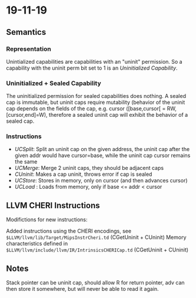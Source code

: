 # 19-11-19

## Semantics

### Representation

Unintialized capabilities are capabilities with an "uninit" permission.
So a capability with the uninit perm bit set to 1 is an _Uninitialized Capability_.

### Uninitialized + Sealed Capability

The uninitialized permission for sealed capabilities does nothing. 
A sealed cap is immutable, but uninit caps require mutability (behavior of the uninit cap
depends on the fields of the cap, e.g. cursor ([base,cursor[ = RW, [cursor,end]=W), therefore
a sealed uninit cap will exhibit the behavior of a sealed cap.

### Instructions

- _UCSplit_: Split an uninit cap on the given address, the uninit cap after the given addr
             would have cursor=base, while the uninit cap cursor remains the same
- _UCMerge_: Merge 2 uninit caps, they should be adjacent caps
- _CUninit_: Makes a cap uninit, throws error if cap is sealed
- _UCStore_: Stores in memory, only on cursor (and then advances cursor)
- _UCLoad_ : Loads from memory, only if base <= addr < cursor

## LLVM CHERI Instructions

Modifictions for new instructions:

Added instructions using the CHERI encodings, see `$LLVM/llvm/lib/Target/MipsInstrCheri.td` (CGetUninit + CUninit)
Memory characteristics defined in `$LLVM/llvm/include/llvm/IR/IntrinsicsCHERICap.td` (CGetUninit + CUninit)














































































































## Notes

Stack pointer can be uninit cap, should allow R for return pointer, adv can then store
it somewhere, but will never be able to read it again.
